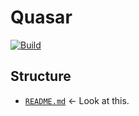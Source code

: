 # Quasar

[![Build](https://github.com/Team841/2023-Offseason/actions/workflows/build.yml/badge.svg)](https://github.com/Team841/2023-Offseason/actions/workflows/build.yml)

## Structure

- [`README.md`](./src/main/java/com/team841/offseason2023/README.md) &larr; Look at this.
